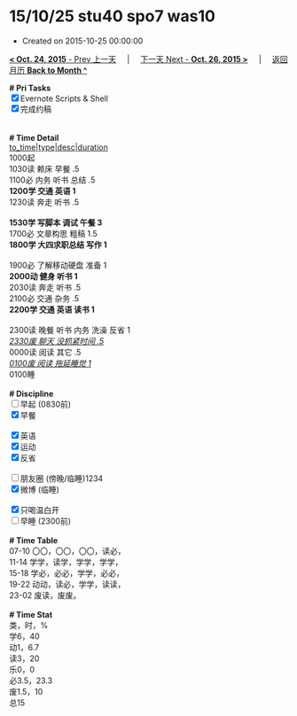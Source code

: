 # 15/10/25 stu40 spo7 was10

- Created on 2015-10-25 00:00:00

[**< Oct. 24, 2015** - Prev 上一天](/lifelogs/2015/10/d24.md) &nbsp; &nbsp; | &nbsp; &nbsp; [下一天 Next - **Oct. 26, 2015 >**](/lifelogs/2015/10/d26.md) &nbsp; &nbsp; |  &nbsp; &nbsp; [返回月历 **Back to Month ^**](/lifelogs/2015/10/index.md)
<br/><div><b># Pri Tasks</b></div><div><input checked="true" type="checkbox"/>Evernote Scripts &amp; Shell</div><div><input checked="true" type="checkbox"/>完成约稿</div><div><br/></div><div><br/></div><div><b># Time Detail</b></div><div><u>to_time|type|desc|duration</u></div><div>1000起</div><div>1030读 赖床 早餐 .5</div><div>1100必 内务 听书 总结 .5</div><div><b>1200学 交通 英语 1</b></div><div>1230读 奔走 听书 .5</div><div><br/></div><div><b>1530学 写脚本 调试 午餐 3</b></div><div>1700必 文章构思 粗稿 1.5</div><div><b>1800学 大四求职总结 写作 1</b></div><div><br/></div><div>1900必 了解移动硬盘 准备 1</div><div><b>2000动 健身 听书 1</b></div><div>2030读 奔走 听书 .5</div><div>2100必 交通 杂务 .5</div><div><b>2200学 交通 英语 读书 1</b></div><div><br/></div><div>2300读 晚餐 听书 内务 洗澡 反省 1</div><div><u><i>2330废 聊天 没抓紧时间 .5</i></u></div><div>0000读 阅读 其它 .5</div><div><u><i>0100废 阅读 拖延睡觉 1</i></u></div><div>0100睡</div><div><br/></div><div><b># Discipline</b></div><div><input type="checkbox"/>早起 (0830前)</div><div><input checked="true" type="checkbox"/>早餐</div><div><br/></div><div><input checked="true" type="checkbox"/>英语</div><div><input checked="true" type="checkbox"/>运动</div><div><input checked="true" type="checkbox"/>反省</div><div><br/></div><div><input type="checkbox"/>朋友圈 (傍晚/临睡)1234</div><div><input checked="true" type="checkbox"/>微博 (临睡)</div><div><br/></div><div><input checked="true" type="checkbox"/>只喝温白开</div><div><input type="checkbox"/>早睡 (2300前)</div><div><br/></div><div><b># Time Table</b></div><div>07-10 〇〇，〇〇，〇〇，读必，</div><div>11-14 学学，读学，学学，学学，</div><div>15-18 学必，必必，学学，必必，</div><div>19-22 动动，读必，学学，读读，</div><div>23-02 废读，废废。</div><div><br/></div><div><b># Time Stat</b></div><div>类，时，%</div><div>学6，40</div><div>动1，6.7</div><div>读3，20</div><div>乐0，0</div><div>必3.5，23.3</div><div>废1.5，10</div><div>总15</div><div><br/></div>
